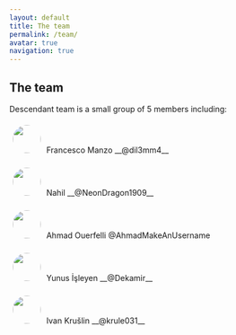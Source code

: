 ```yaml
---
layout: default
title: The team
permalink: /team/
avatar: true
navigation: true
---
```


## The team


Descendant team is a small group of 5 members including:  



<p><img src="https://i.ibb.co/CVNtSYp/dil3mm4.jpg" style="border-radius: 50%; padding:6px; width:50px; height:50px;" align="middle;"/> Francesco Manzo  __@dil3mm4__</p>

<p><img src="https://i.ibb.co/VqjR8wF/nahil.jpg" style="border-radius: 50%; padding:6px; width:50px; height:50px;" align="middle;"/> Nahil  __@NeonDragon1909__</p>

<p><img src="https://avatars3.githubusercontent.com/u/11808979?s=400&v=4" style="border-radius: 50%; padding:6px; width:50px; height:50px;" align="middle;"/> Ahmad Ouerfelli  @AhmadMakeAnUsername</p>

<p><img src="https://i.ibb.co/f9gCwDv/yunus.jpg" style="border-radius: 50%; padding:6px; width:50px; height:50px;" align="middle;"/> Yunus İşleyen  __@Dekamir__</p>

<p><img src="https://i.ibb.co/sgctdnV/krule.jpg" style="border-radius: 50%; padding:6px; width:50px; height:50px;" align="middle;"/> Ivan Krušlin  __@krule031__</p>




